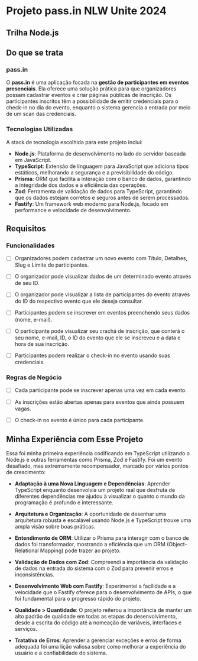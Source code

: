 # Projeto pass.in NLW Unite 2024

<h2> Trilha Node.js


## Do que se trata

### pass.in

O **pass.in** é uma aplicação focada na **gestão de participantes em eventos presenciais**. Ela oferece uma solução prática para que organizadores possam cadastrar eventos e criar páginas públicas de inscrição. Os participantes inscritos têm a possibilidade de emitir credenciais para o check-in no dia do evento, enquanto o sistema gerencia a entrada por meio de um scan das credenciais.

### Tecnologias Utilizadas

A stack de tecnologia escolhida para este projeto inclui:

- **Node.js**: Plataforma de desenvolvimento no lado do servidor baseada em JavaScript.
- **TypeScript**: Extensão de linguagem para JavaScript que adiciona tipos estáticos, melhorando a segurança e a previsibilidade do código.
- **Prisma**: ORM que facilita a interação com o banco de dados, garantindo a integridade dos dados e a eficiência das operações.
- **Zod**: Ferramenta de validação de dados para TypeScript, garantindo que os dados estejam corretos e seguros antes de serem processados.
- **Fastify**: Um framework web moderno para Node.js, focado em performance e velocidade de desenvolvimento.

## Requisitos

### Funcionalidades

- [ ] Organizadores podem cadastrar um novo evento com Título, Detalhes, Slug e Limite de participantes.

- [ ] O organizador pode visualizar dados de um determinado evento através de seu ID.

- [ ] O organizador pode visualizar a lista de participantes do evento através do ID do respectivo evento que ele deseja consultar.

- [ ] Participantes podem se inscrever em eventos preenchendo seus dados (nome, e-mail).

- [ ] O participante pode visualizar seu crachá de inscrição, que conterá o seu nome, e-mail, ID, o ID do evento que ele se inscreveu e a data e hora de sua inscrição.

- [ ] Participantes podem realizar o check-in no evento usando suas credenciais.

### Regras de Negócio

- [ ] Cada participante pode se inscrever apenas uma vez em cada evento.
- [ ] As inscrições estão abertas apenas para eventos que ainda possuem vagas.
- [ ] O check-in no evento é único para cada participante.


## Minha Experiência com Esse Projeto

Essa foi minha primeira experiência codificando em TypeScript utilizando o Node.js e outras ferramentas como Prisma, Zod e Fastify. Foi um evento desafiado, mas extremamente recompensador, marcado por vários pontos de crescimento:

- **Adaptação à uma Nova Linguagem e Dependências**: Aprender TypeScript enquanto desenvolvia um projeto real que desfruta de diferentes dependências me ajudou à visualizar o quanto o mundo da programação é profundo e interessante.

- **Arquitetura e Organização**: A oportunidade de desenhar uma arquitetura robusta e escalável usando Node.js e TypeScript trouxe uma ampla visão sobre boas práticas.

- **Entendimento de ORM**: Utilizar o Prisma para interagir com o banco de dados foi transformador, mostrando a eficiência que um ORM (Object-Relational Mapping) pode trazer ao projeto.

- **Validação de Dados com Zod**: Compreendi a importância da validação de dados na entrada do sistema com o Zod para prevenir erros e inconsistências.

- **Desenvolvimento Web com Fastify**: Experimentei a facilidade e a velocidade que o Fastify oferece para o desenvolvimento de APIs, o que foi fundamental para o progresso rápido do projeto.

- **Qualidade > Quantidade**: O projeto reiterou a importância de manter um alto padrão de qualidade em todas as etapas do desenvolvimento, desde a escrita do código até a nomeação de variáveis, interfaces e serviços.

- **Tratativa de Erros**: Aprender a gerenciar exceções e erros de forma adequada foi uma lição valiosa sobre como melhorar a experiência do usuário e a confiabilidade do sistema.